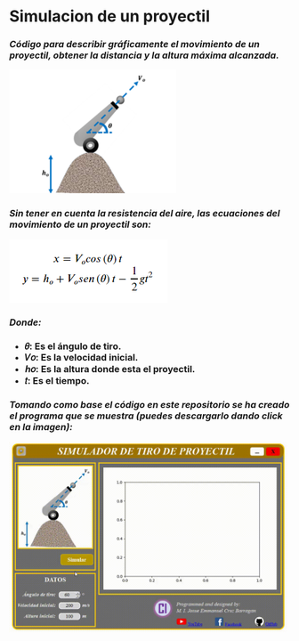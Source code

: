 <h1>
  <b>Simulacion de un proyectil</b>
</h1>
<h3>
  <i>Código para describir gráficamente el movimiento de un proyectil, obtener la distancia y la altura máxima alcanzada.</i>
</h3>

<img src="/Img/canon2.png" width=300>

<h3>
  <i>Sin tener en cuenta la resistencia del aire, las ecuaciones del movimiento de un proyectil son:</i>
</h3>

<img src="/Img/Eq.png">

<h3>
  <i>Donde:</i>
</h3>
<h3>
  <ul>
    <li>𝜃: Es el ángulo de tiro.</li>
    <li>𝑉𝑜: Es la velocidad inicial.</li>
    <li>ℎ𝑜: Es la altura donde esta el proyectil.</li>
    <li>𝑡: Es el tiempo.</li>
  </ul>
</h3>
<h3>
  <i>Tomando como base el código en este repositorio se ha creado el programa que se muestra (puedes descargarlo dando click en la imagen):</i>
</h3>

<a href="https://drive.google.com/file/d/1wbXAo4QTmQoGd82RTK4RYQAEw72hkW42/view?usp=sharing">
          <img src="/Img/proyectil.gif" width=500>
</a>

